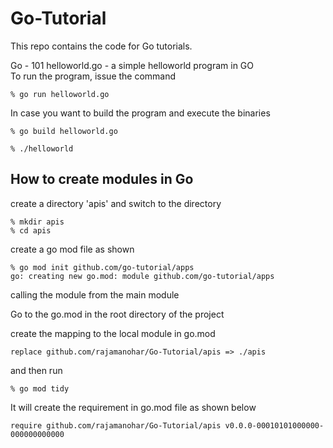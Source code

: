 # Go-Tutorial

This repo contains the code for Go tutorials.

Go - 101
helloworld.go - a simple helloworld program in GO <br />
To run the program, issue the command 

    % go run helloworld.go

In case you want to build the program and execute the binaries

    % go build helloworld.go

    % ./helloworld

## How to create modules in Go

create a directory 'apis' and switch to the directory 

    % mkdir apis 
    % cd apis 

create a go mod file as shown 

    % go mod init github.com/go-tutorial/apps
    go: creating new go.mod: module github.com/go-tutorial/apps

calling the module from the main module 

Go to the go.mod in the root directory of the project 

create the mapping to the local module in go.mod

    replace github.com/rajamanohar/Go-Tutorial/apis => ./apis

and then run 

    % go mod tidy 

It will create the requirement in go.mod file as shown below

    require github.com/rajamanohar/Go-Tutorial/apis v0.0.0-00010101000000-000000000000
